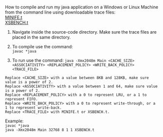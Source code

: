 How to compile and run my java application on a Windows or Linux Machine from the command line using downloadable trace files:<br />
[MINIFE.t](https://drive.google.com/file/d/1VT88k8sWPrV9LTUu_ndKNhsMzejNpD-Z/view?usp=sharing)<br />
[XSBENCH.t](https://drive.google.com/file/d/1VT88k8sWPrV9LTUu_ndKNhsMzejNpD-Z/view?usp=sharing)<br />


1. Navigate inside the source-code directory. Make sure the trace files are placed in the same directory.  

2. To compile use the command:<br />
`javac *java`

3. To run use the command:
`java -Xmx2048m Main <CACHE_SIZE> <ASSOCIATIVITY> <REPLACEMENT_POLICY> <WRITE_BACK_POLICY> <TRACE_FILE>`

`Replace <CACHE_SIZE> with a value between 8KB and 128KB, make sure value is a power of 2.`<br />
`Replace <ASSOCIATIVITY> with a value between 1 and 64, make sure value is a power of 2.`<br />
`Replace <REPLACEMENT_POLICY> with a 0 to represent LRU, or a 1 to represent FIFO.`<br />
`Replace <WRITE_BACK_POLICY> with a 0 to represent write-through, or a 1 to represent write-back.`<br />
`Replace <TRACE_FILE> with MINIFE.t or XSBENCH.t.`<br />

Example:<br /> 
`javac *java`<br />
`java -Xmx2048m Main 32768 8 1 1 XSBENCH.t`

